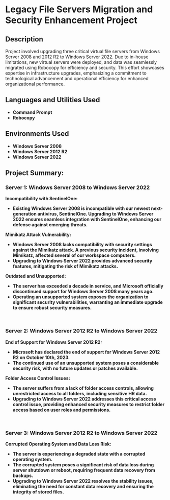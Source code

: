 <h1>Legacy File Servers Migration and Security Enhancement Project</h1>


<h2>Description</h2>
Project involved upgrading three critical virtual file servers from Windows Server 2008 and 2012 R2 to Windows Server 2022. Due to in-house limitations, new virtual servers were deployed, and data was seamlessly migrated using Robocopy for efficiency and security. This effort showcases expertise in infrastructure upgrades, emphasizing a commitment to technological advancement and operational efficiency for enhanced organizational performance.
<br />


<h2>Languages and Utilities Used</h2>

- <b>Command Prompt</b> 
- <b>Robocopy</b>

<h2>Environments Used </h2>

- <b>Windows Server 2008</b>
- <b>Windows Server 2012 R2</b>
- <b>Windows Server 2022</b>

<h2>Project Summary:</h2>

<h3>Server 1: Windows Server 2008 to Windows Server 2022</h3>

<b>Incompatibility with SentinelOne:</b>

- <b>Existing Windows Server 2008 is incompatible with our newest next-generation antivirus, SentinelOne. Upgrading to Windows Server 2022 ensures seamless integration with SentinelOne, enhancing our defense against emerging threats.</b>

<b>Mimikatz Attack Vulnerability:</b>

- <b>Windows Server 2008 lacks compatibility with security settings against the Mimikatz attack. A previous security incident, involving Mimikatz, affected several of our workspace computers.</b>
- <b>Upgrading to Windows Server 2022 provides advanced security features, mitigating the risk of Mimikatz attacks.</b>

<b>Outdated and Unsupported:</b>

- <b>The server has exceeded a decade in service, and Microsoft officially discontinued support for Windows Server 2008 many years ago.</b>
- <b>Operating an unsupported system exposes the organization to significant security vulnerabilities, warranting an immediate upgrade to ensure robust security measures.</b>
<br />

<h3>Server 2: Windows Server 2012 R2 to Windows Server 2022</h3>

<b>End of Support for Windows Server 2012 R2:</b>

- <b>Microsoft has declared the end of support for Windows Server 2012 R2 on October 10th, 2023.</b>
- <b>The continued use of an unsupported system poses a considerable security risk, with no future updates or patches available.</b>

<b>Folder Access Control Issues:</b>

- <b>The server suffers from a lack of folder access controls, allowing unrestricted access to all folders, including sensitive HR data.</b>
- <b>Upgrading to Windows Server 2022 addresses this critical access control issue, providing enhanced security measures to restrict folder access based on user roles and permissions.</b>
<br />

<h3>Server 3: Windows Server 2012 R2 to Windows Server 2022</h3>

<b>Corrupted Operating System and Data Loss Risk:</b>

- <b>The server is experiencing a degraded state with a corrupted operating system.</b>
- <b>The corrupted system poses a significant risk of data loss during server shutdown or reboot, requiring frequent data recovery from backups.</b>
- <b>Upgrading to Windows Server 2022 resolves the stability issues, eliminating the need for constant data recovery and ensuring the integrity of stored files.</b>

<!--
 ```diff
- text in red
+ text in green
! text in orange
# text in gray
@@ text in purple (and bold)@@
```
--!>
